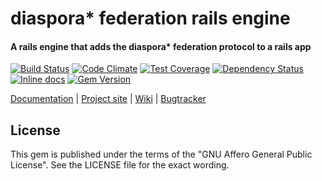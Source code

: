 # diaspora* federation rails engine

#### A rails engine that adds the diaspora* federation protocol to a rails app

[![Build Status](https://travis-ci.org/SuperTux88/diaspora_federation.svg?branch=master)](https://travis-ci.org/SuperTux88/diaspora_federation)
[![Code Climate](https://codeclimate.com/github/SuperTux88/diaspora_federation/badges/gpa.svg)](https://codeclimate.com/github/SuperTux88/diaspora_federation)
[![Test Coverage](https://codeclimate.com/github/SuperTux88/diaspora_federation/badges/coverage.svg)](https://codeclimate.com/github/SuperTux88/diaspora_federation/coverage)
[![Dependency Status](https://gemnasium.com/SuperTux88/diaspora_federation.svg)](https://gemnasium.com/SuperTux88/diaspora_federation)
[![Inline docs](https://inch-ci.org/github/SuperTux88/diaspora_federation.svg?branch=master)](https://inch-ci.org/github/SuperTux88/diaspora_federation)
[![Gem Version](https://badge.fury.io/rb/diaspora_federation.svg)](http://badge.fury.io/rb/diaspora_federation)

[Documentation](http://www.rubydoc.info/github/SuperTux88/diaspora_federation/master) |
[Project site](https://diasporafoundation.org) |
[Wiki](https://wiki.diasporafoundation.org) |
[Bugtracker](https://github.com/SuperTux88/diaspora_federation/issues)

## License

This gem is published under the terms of the "GNU Affero General Public License". See the LICENSE file for the exact wording.
